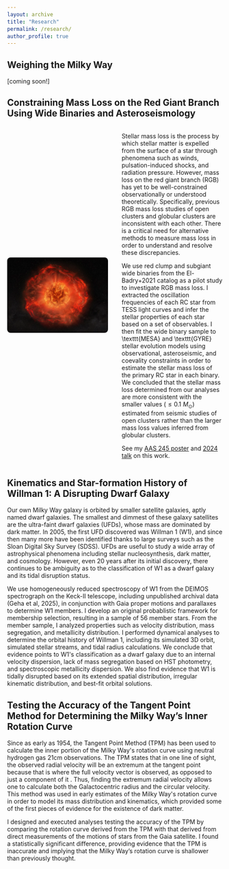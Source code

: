 ```yaml
---
layout: archive
title: "Research"
permalink: /research/
author_profile: true
---
```


## Weighing the Milky Way

[coming soon!]

## Constraining Mass Loss on the Red Giant Branch Using Wide Binaries and Asteroseismology

<div style="display: flex; align-items: center; gap: 2rem;">

<div style="flex: 1;">
  <img src="/images/massloss.png" alt="Artist’s rendition of the final stages of mass loss before a star explodes. [Credit: Melissa Weiss/CfA]" style="max-width: 100%; height: auto; border-radius: 8px;">
</div>

<div style="flex: 1;">
  <p>
    Stellar mass loss is the process by which stellar matter is expelled from the surface of a star through phenomena such as winds, pulsation-induced shocks, and radiation pressure. However, mass loss on the red giant branch (RGB) has yet to be well-constrained observationally or understood theoretically. Specifically, previous RGB mass loss studies of open clusters and globular clusters are inconsistent with each other. There is a critical need for alternative methods to measure mass loss in order to understand and resolve these discrepancies. 

We use red clump and subgiant wide binaries from the El-Badry+2021 catalog as a pilot study to investigate RGB mass loss. I extracted the oscillation frequencies of each RC star from TESS light curves and infer the stellar properties of each star based on a set of observables. I then fit the wide binary sample to \texttt{MESA} and \texttt{GYRE} stellar evolution models using observational, asteroseismic, and coevality constraints in order to estimate the stellar mass loss of the primary RC star in each binary. We concluded that the stellar mass loss determined from our analyses are more consistent with the smaller values ($\leq 0.1~M_{\odot}$) estimated from seismic studies of open clusters rather than the larger mass loss values inferred from globular clusters.

See my [AAS 245 poster](https://aas245-aas.ipostersessions.com/?s=BF-45-85-3B-F3-EE-26-C4-30-A2-05-27-44-26-92-6A) and [2024 talk](https://www.youtube.com/watch?v=regW2ty3vCU&t=1935s) on this work.
  </p>
</div>

</div>

## Kinematics and Star-formation History of Willman 1: A Disrupting Dwarf Galaxy

Our own Milky Way galaxy is orbited by smaller satellite galaxies, aptly named dwarf galaxies. The smallest and dimmest of these galaxy satellites are the ultra-faint dwarf galaxies (UFDs), whose mass are dominated by dark matter. In 2005, the first UFD discovered was Willman 1 (W1), and since then many more have been identified thanks to large surveys such as the Sloan Digital Sky Survey (SDSS). UFDs are useful to study a wide array of astrophysical phenomena including stellar nucleosynthesis, dark matter, and cosmology. However, even 20 years after its initial discovery, there continues to be ambiguity as to the classification of W1 as a dwarf galaxy and its tidal disruption status.

We use homogeneously reduced spectroscopy of W1 from the DEIMOS spectrograph on the Keck-II telescope, including unpublished archival data (Geha et al, 2025), in conjunction with Gaia proper motions and parallaxes to determine W1 members. I develop an original probablistic framework for membership selection, resulting in a sample of 56 member stars. From the member sample, I analyzed properties such as velocity distribution, mass segregation, and metallicity distribution. I performed dynamical analyses to determine the orbital history of Willman 1, including its simulated 3D orbit, simulated stellar streams, and tidal radius calculations. We conclude that evidence points to W1's classification as a dwarf galaxy due to an internal velocity dispersion, lack of mass segregation based on HST photometry, and spectroscopic metallicity dispersion. We also find evidence that W1 is tidally disrupted based on its extended spatial distribution, irregular kinematic distribution, and best-fit orbital solutions.

## Testing the Accuracy of the Tangent Point Method for Determining the Milky Way’s Inner Rotation Curve

Since as early as 1954, the Tangent Point Method (TPM) has been used to calculate the inner portion of the Milky Way's rotation curve using neutral hydrogen gas 21cm observations. The TPM states that in one line of sight, the observed radial velocity will be an extremum at the tangent point because that is where the full velocity vector is observed, as opposed to just a component of it . Thus, finding the extremum radial velocity allows one to calculate both the Galactocentric radius and the circular velocity. This method was used in early estimates of the Milky Way's rotation curve in order to model its mass distribution and kinematics, which provided some of the first pieces of evidence for the existence of dark matter.

I designed and executed analyses testing the accuracy of the TPM by comparing the rotation curve derived from the TPM with that derived from direct measurements of the motions of stars from the Gaia satellite. I found a statistically significant difference, providing evidence that the TPM is inaccurate and implying that the Milky Way’s rotation curve is shallower than previously thought.
